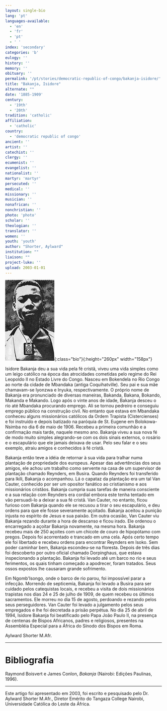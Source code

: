 ```yaml
---
layout: single-bio
lang: 'pt'
languages-available:
  - 'en'
  - 'fr'
  - 'pt'
  - ' '
index: 'secondary'
categories: 'b'
eulogy: ''
history: ''
memory: ''
obituary: ''
permalink: '/pt/stories/democratic-republic-of-congo/bakanja-isidore/'
title: "Bakanja, Isidore"
alternate: ""
date: '1885-1909'
century:
  - '19th'
  - '20th'
tradition: 'catholic'
affiliation:
  - 'catholic'
country:
  - 'democratic republic of congo'
ancient: ''
artist: ''
catechist: ''
clergy: ''
ecumenist: ''
evangelist: ''
nationalist: ''
martyr: 'martyr'
persecuted: ''
medical: ''
missionary: ''
musician: ''
nonafrican: ''
nonchristian: ''
photo: 'photo'
scholar: ''
theologian: ''
translator: ''
women: ''
youth: 'youth'
author: "Shorter, Aylward"
institution: ""
liaison: ""
project-luke: ''
upload: 2003-01-01
---
```


![Isidore Bakanja](/images/bio-pics/demrepcongo/bakanja-isidore/bakanja.jpg){:class="bio"}{:height="260px" width="158px"}

Isidore Bakanja deu a sua vida pela fé cristã, viveu uma vida simples como um leigo católico na época das atrocidades cometidas pelo regime do Rei Leopoldo II no Estado Livre do Congo. Nasceu em Bokendela no Rio Congo ao norte da cidade de Mbandaka (antiga Coquihatville). Seu pai e sua mãe chamavam-se Iyonzwa e Inyuka, respectivamente. O próprio nome de Bakanja era pronunciado de diversas maneiras, Bakanda, Bakana, Bokando, Makanda e Makando. Logo após o vinte anos de idade, Bakanja desceu o rio até Mbandaka procurando emprego. Ali se tornou pedreiro e conseguiu emprego público na construção civil. No entanto que estava em Mbandaka conheceu alguns missionários católicos da Ordem Trapista (Cistercienses) e foi instruído e depois batizado na paróquia de St. Eugene em Bolokowa-Nsimba no dia 6 de maio de 1906. Recebeu a primeira comunhão e a confirmação mais tarde, naquele mesmo ano. Bakanja viveu a sua nova fé de modo muito simples alegrando-se com os dois sinais externos, o rosário e o escapulário que ele jamais deixava de usar. Pelo seu falar e o seu exemplo, atraiu amigos e conhecidos à fé cristã.

Bakanja então teve a idéia de retornar à sua vida para tralhar numa plantação de propriedade dos europeus. Apesar das advertências dos seus amigos, ele achou um trabalho como servente na casa de um supervisor de plantação chamado Reynders, em Busira. Quando Reynders foi transferido para Ikili, Bakanja o acompanhou. Lá o capataz da plantação era um tal Van Cauter, conhecido por ser um opositor fanático ao cristianismo e aos missionários cristãos. Bakanja cumpria suas tarefas de maneira consciente e a sua relação com Reynders era cordial embora este tenha tentado em vão persuadi-lo a deixar a sua fé cristã. Van Cauter, no entanto, ficou furioso com Bakanja quando ele se recusou a tirar o seu escapulário, e deu ordens para que ele fosse severamente açoitado. Bakanja aceitou a punição injusta no espírito de Jesus e sua paixão. Em outra ocasião, Van Cauter viu Bakanja rezando durante a hora de descanso e ficou irado. Ele ordenou o encarregado a açoitar Bakanja novamente, na mesma hora. Bakanja recebeu mais de 250 açoites com um chicote de couro de hipopótamo com pregos. Depois foi acorrentado e trancado em uma cela. Após certo tempo ele foi libertado e recebeu ordens para encontrar Reynders em Isoko. Sem poder caminhar bem, Bakanja escondeu-se na floresta. Depois de três dias foi descoberto por outro oficial chamado Dorpinghaus, que estava inspecionando a plantação. Bakanja foi levado até um barco no rio e seus ferimentos, os quais tinham começado a apodrecer, foram tratados. Seus ossos expostos lhe causaram grande sofrimento.

Em Ngomb'Isongo, onde o barco de rio parou, foi impossível parar a infecção. Morrendo de septicemia, Bakanja foi levado a Busira para ser cuidado pelos catequistas locais, e recebeu a visita de dois missionários trapistas nos dias 24 e 25 de julho de 1909, de quem recebeu os últimos sacramentos. Ele morreu no dia 15 de agosto, perdoando e rezando pelos seus perseguidores. Van Cauter foi levado a julgamento pelos seus empregados e lhe foi decretada a prisão perpétua. No dia 25 de abril de 1994, Isidore Bakanja foi beatificado pelo Papa João Paulo II, na presença de centenas de Bispos Africanos, padres e religiosos, presentes na Assembléia Especial para a África do Sínodo dos Bispos em Roma.

Aylward Shorter M.Afr.

---

# Bibliografia

Raymond Boisvert e James Conlon, *Bakanja* (Nairobi: Edições Paulinas, 1996).

---

Este artigo foi apresentado em 2003, foi escrito e pesquisado pelo Dr. Aylward Shorter M.Afr., Diretor Emérito do Tangaza College Nairobi, Universidade Católica do Leste da África.
